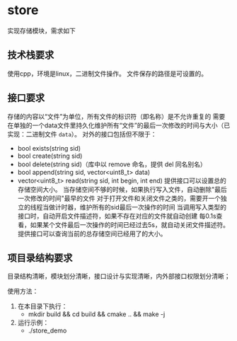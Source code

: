 # store

实现存储模块，需求如下

## 技术栈要求
使用cpp，环境是linux，二进制文件操作。
文件保存的路径是可设置的。


## 接口要求
存储的内容以“文件”为单位，所有文件的标识符（即名称）是不允许重复的
需要在单独的一个data文件里持久化维护所有“文件”的最后一次修改的时间与大小（已实现：二进制文件 `data`）。
对外的接口包括但不限于：
- bool exists(string sid)
- bool create(string sid)
- bool delete(string sid)（库中以 remove 命名，提供 del 同名别名）
- bool append(string sid, vector<uint8_t> data)
- vector<uint8_t> read(string sid, int begin, int end)
提供接口可以设置总的存储空间大小。
当存储空间不够的时候，如果执行写入文件，自动删除"最后一次修改的时间"最早的文件
对于打开文件和关闭文件之类的，需要开一个独立的线程当做计时器，维护所有的sid最后一次操作的时间
当调用写入类型的接口时，自动开启文件描述符，如果不存在对应的文件就自动创建
每0.1s查看，如果某个文件最后一次操作的时间已经过去5s，就自动关闭文件描述符。
提供接口可以查询当前的总存储空间已经用了的大小。


## 项目录结构要求

目录结构清晰，模块划分清晰，接口设计与实现清晰，内外部接口权限划分清晰；

使用方法：
1. 在本目录下执行：
   - mkdir build && cd build && cmake .. && make -j
2. 运行示例：
   - ./store_demo
